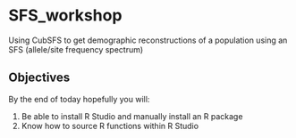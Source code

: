 # SFS_workshop
Using CubSFS to get demographic reconstructions of a population using an SFS (allele/site frequency spectrum)

## Objectives
By the end of today hopefully you will:
1. Be able to install R Studio and manually install an R package
2. Know how to source R functions within R Studio
